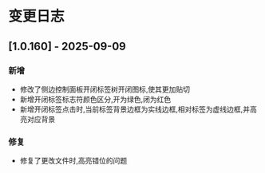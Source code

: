 # 变更日志

## [1.0.160] - 2025-09-09
### 新增
- 修改了侧边控制面板开闭标签树开闭图标,使其更加贴切
- 新增开闭标签标志符颜色区分,开为绿色,闭为红色
- 新增开闭标签点击时,当前标签背景边框为实线边框,相对标签为虚线边框,并高亮对应背景

### 修复
- 修复了更改文件时,高亮错位的问题